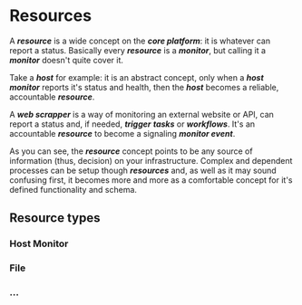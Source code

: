 # Resources

A **_resource_** is a wide concept on the **_core platform_**: it is whatever can report a status. Basically every **_resource_** is a **_monitor_**, but calling it a **_monitor_** doesn't quite cover it.

Take a **_host_** for example: it is an abstract concept, only when a **_host monitor_** reports it's status and health, then the **_host_** becomes a reliable, accountable **_resource_**.

A **_web scrapper_** is a way of monitoring an external website or API, can report a status and, if needed, **_trigger_** **_tasks_** or **_workflows_**. It's an accountable **_resource_** to become a signaling **_monitor event_**.

As you can see, the **_resource_** concept points to be any source of information (thus, decision) on your infrastructure. Complex and dependent processes can be setup though **_resources_** and, as well as it may sound confusing first, it becomes more and more as a comfortable concept for it's defined functionality and schema.

## Resource types

### Host Monitor

### File

### ...
